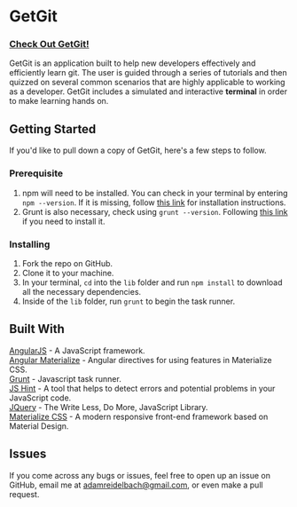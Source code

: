 # GetGit

### [Check Out GetGit!](https://adamreidelbach.github.io/Capstone-Front-End/)

GetGit is an application built to help new developers effectively and efficiently learn git. The user is guided through a series of tutorials and then quizzed on several common scenarios that are highly applicable to working as a developer. GetGit includes a simulated and interactive __terminal__ in order to make learning hands on.

## Getting Started

If you'd like to pull down a copy of GetGit, here's a few steps to follow.

### Prerequisite
 
1. npm will need to be installed. You can check in your terminal by entering `npm --version`. If it is missing, follow [this link](https://www.npmjs.com/get-npm?utm_source=house&utm_medium=homepage&utm_campaign=free%20orgs&utm_term=Install%20npm) for installation instructions.
2. Grunt is also necessary, check using `grunt --version`. Following [this link](https://gruntjs.com/using-the-cli) if you need to install it. 

### Installing

1. Fork the repo on GitHub.
2. Clone it to your machine.
3. In your terminal, `cd` into the `lib` folder and run `npm install` to download all the necessary dependencies.
4. Inside of the `lib` folder, run `grunt` to begin the task runner.

## Built With

[AngularJS](https://angularjs.org/) - A JavaScript framework.  
[Angular Materialize](https://krescruz.github.io/angular-materialize/) - Angular directives for using features in Materialize CSS.  
[Grunt](https://gruntjs.com/) - Javascript task runner.  
[JS Hint](http://jshint.com/) - A tool that helps to detect errors and potential problems in your JavaScript code.  
[JQuery](https://jquery.com/) - The Write Less, Do More, JavaScript Library.  
[Materialize CSS](http://materializecss.com/) - A modern responsive front-end framework based on Material Design.

## Issues

If you come across any bugs or issues, feel free to open up an issue on GitHub, email me at adamreidelbach@gmail.com, or even make a pull request.
